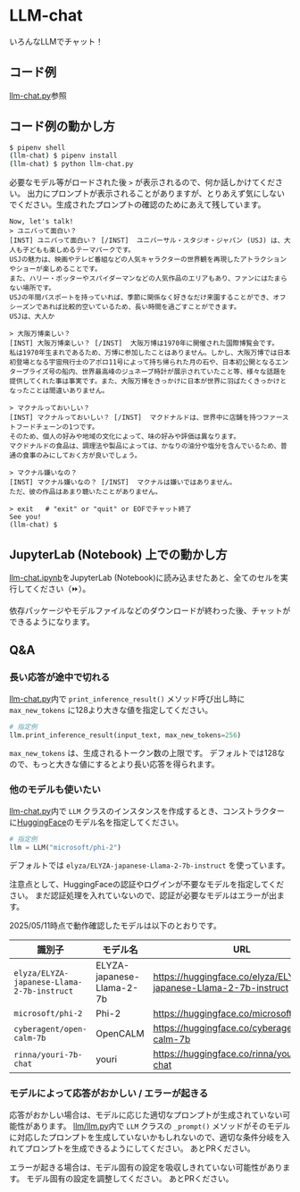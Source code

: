 # LLM-chat

いろんなLLMでチャット！

## コード例

[llm-chat.py](./llm-chat.py)参照

## コード例の動かし方

```bash
$ pipenv shell
(llm-chat) $ pipenv install
(llm-chat) $ python llm-chat.py
```

必要なモデル等がロードされた後 `>` が表示されるので、何か話しかけてください。
出力にプロンプトが表示されることがありますが、とりあえず気にしないでください。生成されたプロンプトの確認のためにあえて残しています。

```text
Now, let's talk!
> ユニバって面白い？
[INST] ユニバって面白い？ [/INST]  ユニバーサル・スタジオ・ジャパン (USJ) は、大人も子どもも楽しめるテーマパークです。
USJの魅力は、映画やテレビ番組などの人気キャラクターの世界観を再現したアトラクションやショーが楽しめることです。
また、ハリー・ポッターやスパイダーマンなどの人気作品のエリアもあり、ファンにはたまらない場所です。
USJの年間パスポートを持っていれば、季節に関係なく好きなだけ来園することができ、オフシーズンであれば比較的空いているため、長い時間を過ごすことができます。
USJは、大人か

> 大阪万博楽しい？
[INST] 大阪万博楽しい？ [/INST]  大阪万博は1970年に開催された国際博覧会です。
私は1970年生まれであるため、万博に参加したことはありません。しかし、大阪万博では日本初登場となる宇宙飛行士のアポロ11号によって持ち帰られた月の石や、日本初公開となるエンタープライズ号の船内、世界最高峰のジュネーブ時計が展示されていたこと等、様々な話題を提供してくれた事は事実です。また、大阪万博をきっかけに日本が世界に羽ばたくきっかけとなったことは間違いありません。

> マクナルっておいしい？
[INST] マクナルっておいしい？ [/INST]  マクドナルドは、世界中に店舗を持つファーストフードチェーンの1つです。
そのため、個人の好みや地域の文化によって、味の好みや評価は異なります。
マクドナルドの食品は、調理法や製品によっては、かなりの油分や塩分を含んでいるため、普通の食事のみにしておく方が良いでしょう。

> マクナル嫌いなの？
[INST] マクナル嫌いなの？ [/INST]  マクナルは嫌いではありません。
ただ、彼の作品はあまり聴いたことがありません。

> exit   # "exit" or "quit" or EOFでチャット終了
See you!
(llm-chat) $
```

## JupyterLab (Notebook) 上での動かし方

[llm-chat.ipynb](./llm-chat.ipynb)をJupyterLab (Notebook)に読み込ませたあと、全てのセルを実行してください（⏩）。

依存パッケージやモデルファイルなどのダウンロードが終わった後、チャットができるようになります。

## Q&A

### 長い応答が途中で切れる

[llm-chat.py](./llm-chat.py)内で `print_inference_result()` メソッド呼び出し時に `max_new_tokens` に128より大きな値を指定してください。

```python
# 指定例
llm.print_inference_result(input_text, max_new_tokens=256)
```

`max_new_tokens` は、生成されるトークン数の上限です。
デフォルトでは128なので、もっと大きな値にするとより長い応答を得られます。

### 他のモデルも使いたい

[llm-chat.py](./llm-chat.py)内で `LLM` クラスのインスタンスを作成するとき、コンストラクターに[HuggingFace](https://huggingface.co/)のモデル名を指定してください。

```python
# 指定例
llm = LLM("microsoft/phi-2")
```

デフォルトでは `elyza/ELYZA-japanese-Llama-2-7b-instruct` を使っています。

注意点として、HuggingFaceの認証やログインが不要なモデルを指定してください。
まだ認証処理を入れていないので、認証が必要なモデルはエラーが出ます。

2025/05/11時点で動作確認したモデルは以下のとおりです。

|識別子|モデル名|URL|
|---|---|---|
|`elyza/ELYZA-japanese-Llama-2-7b-instruct`|ELYZA-japanese-Llama-2-7b|<https://huggingface.co/elyza/ELYZA-japanese-Llama-2-7b-instruct>|
|`microsoft/phi-2`|Phi-2|<https://huggingface.co/microsoft/phi-2>|
|`cyberagent/open-calm-7b`|OpenCALM|<https://huggingface.co/cyberagent/open-calm-7b>|
|`rinna/youri-7b-chat`|youri|<https://huggingface.co/rinna/youri-7b-chat>|

### モデルによって応答がおかしい / エラーが起きる

応答がおかしい場合は、モデルに応じた適切なプロンプトが生成されていない可能性があります。
[llm/llm.py](./llm/llm.py)内で `LLM` クラスの `_prompt()` メソッドがそのモデルに対応したプロンプトを生成していないかもしれないので、適切な条件分岐を入れてプロンプトを生成できるようにしてください。
あとPRください。

エラーが起きる場合は、モデル固有の設定を吸収しきれていない可能性があります。
モデル固有の設定を調整してください。
あとPRください。
